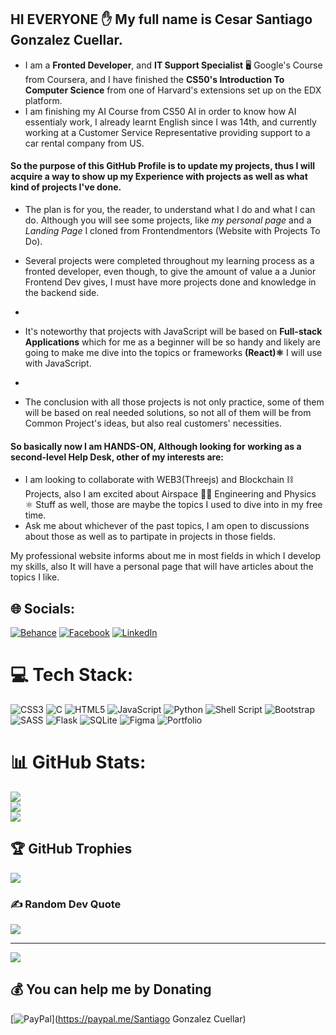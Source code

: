## HI EVERYONE ✋ My full name is Cesar Santiago Gonzalez Cuellar.
- I am a **Fronted Developer**, and **IT Support Specialist** 🖥️ Google's Course from Coursera, and I have finished the **CS50's Introduction To Computer Science** from one of Harvard's extensions set up on the EDX platform. 
- I am finishing my AI Course from CS50 AI in order to know how AI essentialy work, I already learnt English since I was 14th, and currently working at a Customer Service Representative providing support to a car rental company from US.

#### So the purpose of this GitHub Profile is to update my projects, thus I will acquire a way to show up my Experience with projects as well as what kind of projects I've done.

- The plan is for you, the reader, to understand what I do and what I can do. Although you will see some projects, like _my personal page_ and a _Landing Page_ I cloned from Frontendmentors (Website with Projects To Do).

- Several projects were completed throughout my learning process as a fronted developer, even though, to give the amount of value a a Junior Frontend Dev gives, I must have more projects done and knowledge in the backend side.
- 
- It's noteworthy that projects with JavaScript will be based on **Full-stack Applications** which for me as a beginner will be so handy and likely are going to make me dive into the topics or frameworks **(React)⚛️** I will use with JavaScript.
- 
- The conclusion with all those projects is not only practice, some of them will be based on real needed solutions, so not all of them will be from Common Project's ideas, but also real customers' necessities.

#### So basically now I am HANDS-ON, Although looking for working as a second-level Help Desk, other of my interests are:

- I am looking to collaborate with WEB3(Threejs) and Blockchain ⛓️ Projects, also I am excited about Airspace 🧑‍🚀 Engineering and Physics ⚛ Stuff as well, those are maybe the topics I used to dive into in my free time.
- Ask me about whichever of the past topics, I am open to discussions about those as well as to partipate in projects in those fields.

My professional website informs about me in most fields in which I develop my skills, also It will have a personal page that will have articles about the topics I like.

## 🌐 Socials:
[![Behance](https://img.shields.io/badge/Behance-1769ff?logo=behance&logoColor=white)](https://behance.net/https://www.behance.net/santiaggonzale41/) [![Facebook](https://img.shields.io/badge/Facebook-%231877F2.svg?logo=Facebook&logoColor=white)](https://facebook.com/https://www.facebook.com/cesarsantiago.gonzalezcuellar) [![LinkedIn](https://img.shields.io/badge/LinkedIn-%230077B5.svg?logo=linkedin&logoColor=white)](https://linkedin.com/in/https://www.linkedin.com/in/santiago-gonzalez-cuellar-a920801ab/) 

# 💻 Tech Stack:
![CSS3](https://img.shields.io/badge/css3-%231572B6.svg?style=for-the-badge&logo=css3&logoColor=white) ![C](https://img.shields.io/badge/c-%2300599C.svg?style=for-the-badge&logo=c&logoColor=white) ![HTML5](https://img.shields.io/badge/html5-%23E34F26.svg?style=for-the-badge&logo=html5&logoColor=white) ![JavaScript](https://img.shields.io/badge/javascript-%23323330.svg?style=for-the-badge&logo=javascript&logoColor=%23F7DF1E) ![Python](https://img.shields.io/badge/python-3670A0?style=for-the-badge&logo=python&logoColor=ffdd54) ![Shell Script](https://img.shields.io/badge/shell_script-%23121011.svg?style=for-the-badge&logo=gnu-bash&logoColor=white) ![Bootstrap](https://img.shields.io/badge/bootstrap-%23563D7C.svg?style=for-the-badge&logo=bootstrap&logoColor=white) ![SASS](https://img.shields.io/badge/SASS-hotpink.svg?style=for-the-badge&logo=SASS&logoColor=white) ![Flask](https://img.shields.io/badge/flask-%23000.svg?style=for-the-badge&logo=flask&logoColor=white) ![SQLite](https://img.shields.io/badge/sqlite-%2307405e.svg?style=for-the-badge&logo=sqlite&logoColor=white) 	![Figma](https://img.shields.io/badge/figma-%23F24E1E.svg?style=for-the-badge&logo=figma&logoColor=white) ![Portfolio](https://img.shields.io/badge/Portfolio-%23000000.svg?style=for-the-badge&logo=firefox&logoColor=#FF7139)
# 📊 GitHub Stats:
![](https://github-readme-stats.vercel.app/api?username=Santiago244&theme=dark&hide_border=false&include_all_commits=false&count_private=false)<br/>
![](https://github-readme-streak-stats.herokuapp.com/?user=Santiago244&theme=dark&hide_border=false)<br/>
![](https://github-readme-stats.vercel.app/api/top-langs/?username=Santiago244&theme=dark&hide_border=false&include_all_commits=false&count_private=false&layout=compact)

## 🏆 GitHub Trophies
![](https://github-profile-trophy.vercel.app/?username=Santiago244&theme=radical&no-frame=false&no-bg=true&margin-w=4)

### ✍️ Random Dev Quote
![](https://quotes-github-readme.vercel.app/api?type=horizontal&theme=radical)

---
[![](https://visitcount.itsvg.in/api?id=Santiago244&icon=0&color=0)](https://visitcount.itsvg.in)

  ## 💰 You can help me by Donating
  [![PayPal](https://img.shields.io/badge/PayPal-00457C?style=for-the-badge&logo=paypal&logoColor=white)](https://paypal.me/Santiago Gonzalez Cuellar) 

  
<!-- Proudly created with GPRM ( https://gprm.itsvg.in ) -->
